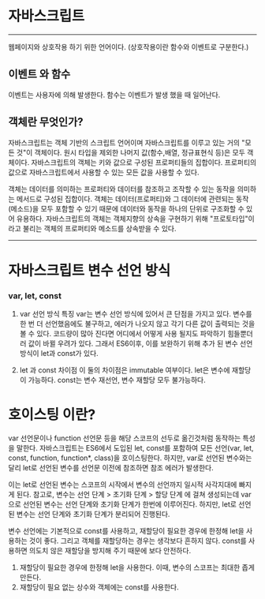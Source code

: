 # 자바스크립트

-------------------------

웹페이지와 상호작용 하기 위한 언어이다. (상호작용이란 함수와 이벤트로 구분한다.)

## 이벤트 와 함수
이벤트는 사용자에 의해 발생한다. 함수는 이벤트가 발생 했을 때 일어난다.

## 객체란 무엇인가?
자바스크립트는 객체 기반의 스크립트 언어이며 자바스크립트를 이루고 있는 거의 "모든 것"이 객체이다.
원시 타입을 제외한 나머지 값(함수,배열, 정규표현식 등)은 모두 객체이다.
자바스크립트의 객체는 키와 값으로 구성된 프로퍼티들의 집합이다.
프로퍼티의 값으로 자바스크립트에서 사용할 수 있는 모든 값을 사용할 수 있다.

객체는 데이터를 의미하는 프로퍼티와 데이터를 참조하고 조작할 수 있는 동작을 의미하는 메서드로 구성된 집합이다.
객체는 데이터(프로퍼티)와 그 데이터에 관련되는 동작(메소드)을 모두 포함할 수 있기 때문에 데이터와 동작을 하나의 단위로 구조화할 수 있어 유용하다.
자바스크립트의 객체는 객체지향의 상속을 구현하기 위해 "프로토타입"이라고 불리는 객체의 프로퍼티와 메소드를 상속받을 수 있다.

------------------------------------------
# 자바스크립트 변수 선언 방식

### var, let, const

1. var 선언 방식 특징
var는 변수 선언 방식에 있어서 큰 단점을 가지고 있다.
변수를 한 번 더 선언했음에도 불구하고, 에러가 나오지 않고 각기 다른 값이 출력되는 것을 볼 수 있다.
코드량이 많아 진다면 어디에서 어떻게 사용 될지도 파악하기 힘들뿐더러 값이 바뀔 우려가 있다.
그래서 ES6이후, 이를 보완하기 위해 추가 된 변수 선언 방식이 let과 const가 있다.

2. let 과 const 차이점
이 둘의 차이점은 immutable 여부이다.
let은 변수에 재할당이 가능하다.
const는 변수 재선언, 변수 재할당 모두 불가능하다.

# 호이스팅 이란?
var 선언문이나 function 선언문 등을 해당 스코프의 선두로 옮긴것처럼 동작하는 특성을 말한다.
자바스크립트는 ES6에서 도입된 let, const를 포함하여 모든 선언(var, let, const, function, function*, class)을 호이스팅한다.
하지만, var로 선언된 변수와는 달리 let로 선언된 변수를 선언문 이전에 참조하면 참조 에러가 발생한다.

이는 let로 선언된 변수는 스코프의 시작에서 변수의 선언까지 일시적 사각지대에 빠지게 된다.
참고로, 변수는 선언 단계 > 초기화 단계 > 할당 단계 에 걸쳐 생성되는데
var으로 선언된 변수는 선언 단계와 초기화 단계가 한번에 이루어진다. 하지만, let로 선언된 변수는 선언 단계와 초기화 단계가 분리되어 진행된다.

변수 선언에는 기본적으로 const를 사용하고, 재할당이 필요한 경우에 한정해 let을 사용하는 것이 좋다.
그리고 객체를 재할당하는 경우는 생각보다 흔하지 않다. const를 사용하면 의도치 않은 재할당을 방지해 주기 때문에 보다 안전하다.

1. 재할당이 필요한 경우에 한정해 let을 사용한다. 이때, 변수의 스코프는 최대한 좁게 만든다.
2. 재할당이 필요 없는 상수와 객체에는 const를 사용한다. 


